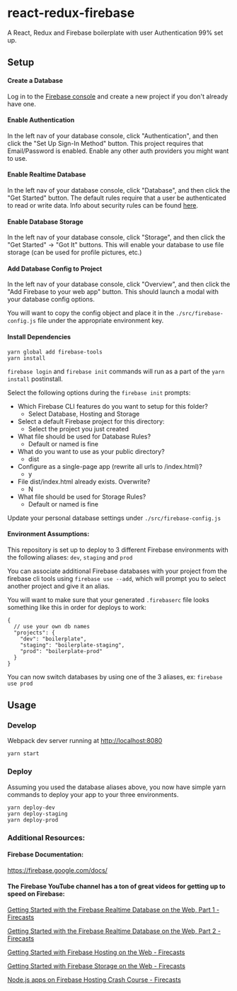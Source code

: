 # react-redux-firebase
A React, Redux and Firebase boilerplate with user Authentication 99% set up.

## Setup
#### Create a Database
Log in to the [Firebase console](https://console.firebase.google.com) and create a new project if you don't already have one.

#### Enable Authentication
In the left nav of your database console, click "Authentication", and then click the "Set Up Sign-In Method" button. This project requires that Email/Password is enabled. Enable any other auth providers you might want to use.

#### Enable Realtime Database
In the left nav of your database console, click "Database", and then click the "Get Started" button. The default rules require that a user be authenticated to read or write data. Info about security rules can be found [here](https://firebase.google.com/docs/database/security/quickstart?authuser=0).

#### Enable Database Storage
In the left nav of your database console, click "Storage", and then click the "Get Started" -> "Got It" buttons. This will enable your database to use file storage (can be used for profile pictures, etc.)

#### Add Database Config to Project
In the left nav of your database console, click "Overview", and then click the "Add Firebase to your web app" button. This should launch a modal with your database config options.

You will want to copy the config object and place it in the `./src/firebase-config.js` file under the appropriate environment key.

#### Install Dependencies

````
yarn global add firebase-tools
yarn install
````

`firebase login` and `firebase init` commands will run as a part of the `yarn install` postinstall.

Select the following options during the `firebase init` prompts:
* Which Firebase CLI features do you want to setup for this folder?
	* Select Database, Hosting and Storage
* Select a default Firebase project for this directory:
	* Select the project you just created
* What file should be used for Database Rules?
	* Default or named is fine
* What do you want to use as your public directory?
	* dist
* Configure as a single-page app (rewrite all urls to /index.html)?
	* y
* File dist/index.html already exists. Overwrite?
	* N
* What file should be used for Storage Rules?
	* Default or named is fine

Update your personal database settings under `./src/firebase-config.js`

#### Environment Assumptions:
This repository is set up to deploy to 3 different Firebase environments with the following aliases: `dev`, `staging` and `prod`

You can associate additional Firebase databases with your project from the firebase cli tools using `firebase use --add`, which will prompt you to select another project and give it an alias.

You will want to make sure that your generated `.firebaserc` file looks something like this in order for deploys to work:

````
{
  // use your own db names
  "projects": {
	"dev": "boilerplate",
	"staging": "boilerplate-staging",
	"prod": "boilerplate-prod"
  }
}
````

You can now switch databases by using one of the 3 aliases, ex: `firebase use prod`

## Usage
### Develop
Webpack dev server running at <http://localhost:8080>
````
yarn start
````

### Deploy
Assuming you used the database aliases above, you now have simple yarn commands to deploy your app to your three environments.

````
yarn deploy-dev
yarn deploy-staging
yarn deploy-prod
````

### Additional Resources:
#### Firebase Documentation:
<https://firebase.google.com/docs/>

#### The Firebase YouTube channel has a ton of great videos for getting up to speed on Firebase:

[Getting Started with the Firebase Realtime Database on the Web, Part 1 - Firecasts](https://www.youtube.com/watch?v=noB98K6A0TY)

[Getting Started with the Firebase Realtime Database on the Web, Part 2 - Firecasts](https://www.youtube.com/watch?v=dBscwaqNPuk)

[Getting Started with Firebase Hosting on the Web - Firecasts](https://www.youtube.com/watch?v=meofoNuK3vo)

[Getting Started with Firebase Storage on the Web - Firecasts](https://www.youtube.com/watch?v=SpxHVrpfGgU)

[Node.js apps on Firebase Hosting Crash Course - Firecasts](https://www.youtube.com/watch?v=LOeioOKUKI8)
